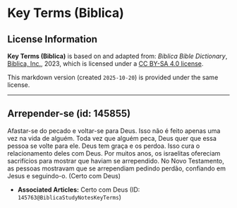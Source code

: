 # Key Terms (Biblica)

## License Information

**Key Terms (Biblica)** is based on and adapted from: _Biblica Bible Dictionary_, [Biblica, Inc.](https://www.biblica.com/), 2023, which is licensed under a [CC BY-SA 4.0 license](https://creativecommons.org/licenses/by-sa/4.0/legalcode.en).

This markdown version (created `2025-10-20`) is provided under the same license.



--------------------------------

## Arrepender-se (id: 145855)

Afastar\-se do pecado e voltar\-se para Deus. Isso não é feito apenas uma vez na vida de alguém. Toda vez que alguém peca, Deus quer que essa pessoa se volte para ele. Deus tem graça e os perdoa. Isso cura o relacionamento deles com Deus. Por muitos anos, os israelitas ofereciam sacrifícios para mostrar que haviam se arrependido. No Novo Testamento, as pessoas mostravam que se arrependiam pedindo perdão, confiando em Jesus e seguindo\-o. (Certo com Deus)

* **Associated Articles:** Certo com Deus (ID: `145763@BiblicaStudyNotesKeyTerms`)

